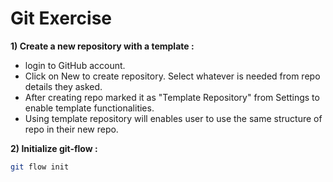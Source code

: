 # Git Exercise

<b>1) Create a new repository with a template :</b>
   - login to GitHub account.
   - Click on New to create repository. Select whatever is needed from repo details they asked.
   - After creating repo marked it as "Template Repository" from Settings to enable template functionalities.
   - Using template repository will enables user to use the same structure of repo in their new repo.

<b>2) Initialize git-flow :</b>

```bash
git flow init
